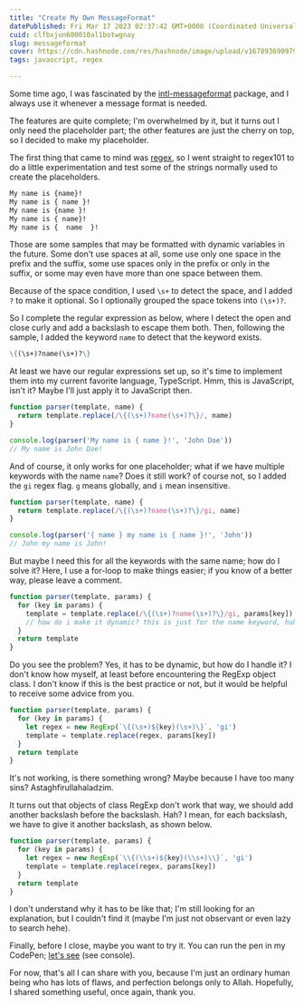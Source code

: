```yaml
---
title: "Create My Own MessageFormat"
datePublished: Fri Mar 17 2023 02:37:42 GMT+0000 (Coordinated Universal Time)
cuid: clfbxjun600010al1botwgnay
slug: messageformat
cover: https://cdn.hashnode.com/res/hashnode/image/upload/v1678936909799/c2f5dd51-8967-4bd9-8c2f-ff2840b8ef72.png
tags: javascript, regex

---
```


Some time ago, I was fascinated by the [intl-messageformat](https://formatjs.io/docs/intl-messageformat) package, and I always use it whenever a message format is needed.

The features are quite complete; I'm overwhelmed by it, but it turns out I only need the placeholder part; the other features are just the cherry on top, so I decided to make my placeholder.

The first thing that came to mind was [regex](https://en.wikipedia.org/wiki/Regular_expression), so I went straight to regex101 to do a little experimentation and test some of the strings normally used to create the placeholders.

```markdown
My name is {name}!
My name is { name }!
My name is {name }!
My name is { name}!
My name is {  name  }!
```

Those are some samples that may be formatted with dynamic variables in the future. Some don't use spaces at all, some use only one space in the prefix and the suffix, some use spaces only in the prefix or only in the suffix, or some may even have more than one space between them.

Because of the space condition, I used `\s+` to detect the space, and I added `?` to make it optional. So I optionally grouped the space tokens into `(\s+)?`.

So I complete the regular expression as below, where I detect the open and close curly and add a backslash to escape them both. Then, following the sample, I added the keyword `name` to detect that the keyword exists.

```markdown
\{(\s+)?name(\s+)?\}
```

At least we have our regular expressions set up, so it's time to implement them into my current favorite language, TypeScript. Hmm, this is JavaScript, isn't it? Maybe I'll just apply it to JavaScript then.

```javascript
function parser(template, name) {
  return template.replace(/\{(\s+)?name(\s+)?\}/, name)
}

console.log(parser('My name is { name }!', 'John Doe'))
// My name is John Doe!
```

And of course, it only works for one placeholder; what if we have multiple keywords with the name `name`? Does it still work? of course not, so I added the `gi` regex flag. `g` means globally, and `i` mean insensitive.

```javascript
function parser(template, name) {
  return template.replace(/\{(\s+)?name(\s+)?\}/gi, name)
}

console.log(parser('{ name } my name is { name }!', 'John'))
// John my name is John!
```

But maybe I need this for all the keywords with the same name; how do I solve it? Here, I use a for-loop to make things easier; if you know of a better way, please leave a comment.

```javascript
function parser(template, params) {
  for (key in params) {
    template = template.replace(/\{(\s+)?name(\s+)?\}/gi, params[key])
    // how do i make it dynamic? this is just for the name keyword, huh :(
  }
  return template
}
```

Do you see the problem? Yes, it has to be dynamic, but how do I handle it? I don't know how myself, at least before encountering the RegExp object class. I don't know if this is the best practice or not, but it would be helpful to receive some advice from you.

```javascript
function parser(template, params) {
  for (key in params) {
    let regex = new RegExp(`\{(\s+)${key}(\s+)\}`, 'gi')
    template = template.replace(regex, params[key])
  }
  return template
}
```

It's not working, is there something wrong? Maybe because I have too many sins? Astaghfirullahaladzim.

It turns out that objects of class RegExp don't work that way, we should add another backslash before the backslash. Hah? I mean, for each backslash, we have to give it another backslash, as shown below.

```javascript
function parser(template, params) {
  for (key in params) {
    let regex = new RegExp(`\\{(\\s+)${key}(\\s+)\\}`, 'gi')
    template = template.replace(regex, params[key])
  }
  return template
}
```

I don't understand why it has to be like that; I'm still looking for an explanation, but I couldn't find it (maybe I'm just not observant or even lazy to search hehe).

Finally, before I close, maybe you want to try it. You can run the pen in my CodePen; [let's see](https://codepen.io/sooluh/pen/PodexKQ) (see console).

For now, that's all I can share with you, because I'm just an ordinary human being who has lots of flaws, and perfection belongs only to Allah. Hopefully, I shared something useful, once again, thank you.